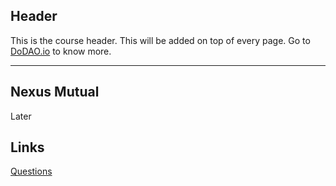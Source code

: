 ## Header
This is the course header. This will be added on top of every page. Go to [DoDAO.io](https://www.dodao.io) to know more.

---

## Nexus Mutual
 
Later


## Links




[Questions](./../../generated/questions/nexus_mutual.md)